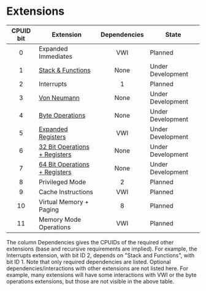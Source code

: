 # Extensions

| CPUID bit | Extension                                                 | Dependencies | State             |
|:---------:|-----------------------------------------------------------|:------------:|-------------------|
|     0     | Expanded Immediates                                       |     VWI      | Planned           |
|     1     | [Stack & Functions](./stack-and-functions)                |     None     | Under Development |
|     2     | Interrupts                                                |      1       | Planned           |
|     3     | [Von Neumann](./von-neumann)                              |     None     | Under Development |
|     4     | [Byte Operations](./byte-operations)                      |     None     | Under Development |
|     5     | [Expanded Registers](./expanded-registers)                |     VWI      | Under Development |
|     6     | [32 Bit Operations + Registers](./double-word-operations) |     None     | Under Development |
|     7     | [64 Bit Operations + Registers](./quad-word-operations)   |     None     | Under Development |
|     8     | Privileged Mode                                           |      2       | Planned           |
|     9     | Cache Instructions                                        |     VWI      | Planned           |
|    10     | Virtual Memory + Paging                                   |      8       | Planned           |
|    11     | Memory Mode Operations                                    |     VWI      | Planned           |


The column Dependencies gives the CPUIDs of the required other extensions (base and recursive requirements are implied). For example, the Interrupts extension, with bit ID 2, depends on "Stack and Functions", with bit ID 1.  Note that only required dependencies are listed. Optional dependencies/interactions with other extensions are not listed here. For example, many extensions will have some interactions with VWI or the byte operations extensions, but those are not visible in the above table.
